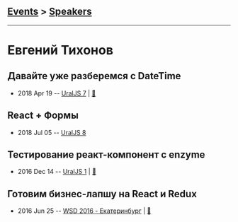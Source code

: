## [Events](../README.md) > [Speakers](../speakers.md)
---

# Евгений Тихонов

## Давайте уже разберемся с DateTime
- 2018 Apr 19 -- [UralJS 7](https://youtu.be/Yc623xx6b3M)  | [:notebook:](https://yadi.sk/i/QIBlOgc13UZLf8)  
## React + Формы
- 2018 Jul 05 -- [UralJS 8](https://www.youtube.com/watch?v=IXqtFa8atE4)    
## Тестирование реакт-компонент с enzyme
- 2016 Dec 14 -- [UralJS 1](https://www.youtube.com/watch?v=w1AGie9yHsg)  | [:notebook:](https://yadi.sk/d/NaFX7Fg8342VT9)  
## Готовим бизнес-лапшу на React и Redux
- 2016 Jun 25 -- [WSD 2016 - Екатеринбург](https://www.youtube.com/watch?v=OXsxo4gkqtQ)  | [:notebook:](https://wsd.events/2016/06/25/pres/react-noodle/)  
